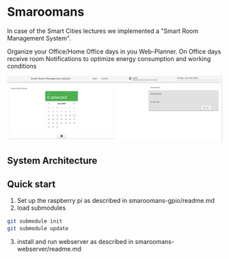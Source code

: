 # Smaroomans
In case of the Smart Cities lectures we implemented a "Smart Room Management System".

Organize your Office/Home Office days in you Web-Planner. On Office days receive room Notifications to optimize energy consumption and working conditions

![smaroomans interface](img/smaroomans.png)

## System Architecture

## Quick start
1. Set up the raspberry pi as described in smaroomans-gpio/readme.md
2. load submodules
```bash
git submodule init
git submodule update
```
3. install and run webserver as described in smaroomans-webserver/readme.md


